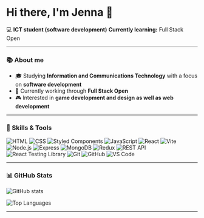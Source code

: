 
# Hi there, I'm Jenna 👋

💻 **ICT student (software development)** 
**Currently learning:** Full Stack Open

---

### 📚 About me
- 🎓 Studying **Information and Communications Technology** with a focus on **software development**
- 🌱 Currently working through **Full Stack Open**
- 🎮 Interested in **game development and design as well as web development**

---

### 🚀 Skills & Tools
![HTML](https://img.shields.io/badge/-HTML-E34F26?logo=html5&logoColor=fff)
![CSS](https://img.shields.io/badge/-CSS-1572B6?logo=css3&logoColor=fff)
![Styled Components](https://img.shields.io/badge/-Styled%20Components-DB7093?logo=styledcomponents&logoColor=fff)
![JavaScript](https://img.shields.io/badge/-JavaScript-F7DF1E?logo=javascript&logoColor=000)
![React](https://img.shields.io/badge/-React-61DAFB?logo=react&logoColor=000)
![Vite](https://img.shields.io/badge/-Vite-646CFF?logo=vite&logoColor=fff)
![Node.js](https://img.shields.io/badge/-Node.js-339933?logo=node.js&logoColor=fff)
![Express](https://img.shields.io/badge/-Express-000000?logo=express&logoColor=fff)
![MongoDB](https://img.shields.io/badge/-MongoDB-47A248?logo=mongodb&logoColor=fff)
![Redux](https://img.shields.io/badge/-Redux-764ABC?logo=redux&logoColor=fff)
![REST API](https://img.shields.io/badge/-REST%20API-02569B?logo=api&logoColor=fff)
![React Testing Library](https://img.shields.io/badge/-React%20Testing%20Library-E33332?logo=testinglibrary&logoColor=fff)
![Git](https://img.shields.io/badge/-Git-F05032?logo=git&logoColor=fff)
![GitHub](https://img.shields.io/badge/-GitHub-181717?logo=github&logoColor=fff)
![VS Code](https://img.shields.io/badge/-VS%20Code-007ACC?logo=visualstudiocode&logoColor=fff)

---

### 📊 GitHub Stats
![GitHub stats](https://github-readme-stats.vercel.app/api?username=SanneJ84&show_icons=true&theme=radical)

![Top Languages](https://github-readme-stats.vercel.app/api/top-langs/?username=SanneJ84&layout=compact&theme=radical)

---
